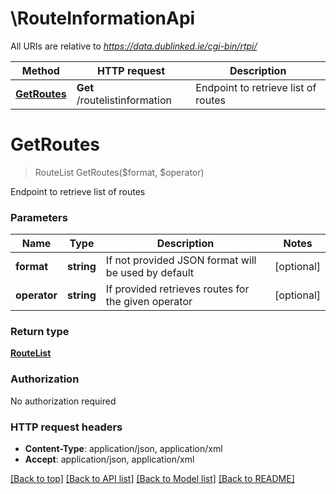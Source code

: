 # \RouteInformationApi

All URIs are relative to *https://data.dublinked.ie/cgi-bin/rtpi/*

Method | HTTP request | Description
------------- | ------------- | -------------
[**GetRoutes**](RouteInformationApi.md#GetRoutes) | **Get** /routelistinformation | Endpoint to retrieve list of routes


# **GetRoutes**
> RouteList GetRoutes($format, $operator)

Endpoint to retrieve list of routes


### Parameters

Name | Type | Description  | Notes
------------- | ------------- | ------------- | -------------
 **format** | **string**| If not provided JSON format will be used by default | [optional] 
 **operator** | **string**| If provided retrieves routes for the given operator | [optional] 

### Return type

[**RouteList**](RouteList.md)

### Authorization

No authorization required

### HTTP request headers

 - **Content-Type**: application/json, application/xml
 - **Accept**: application/json, application/xml

[[Back to top]](#) [[Back to API list]](../README.md#documentation-for-api-endpoints) [[Back to Model list]](../README.md#documentation-for-models) [[Back to README]](../README.md)

